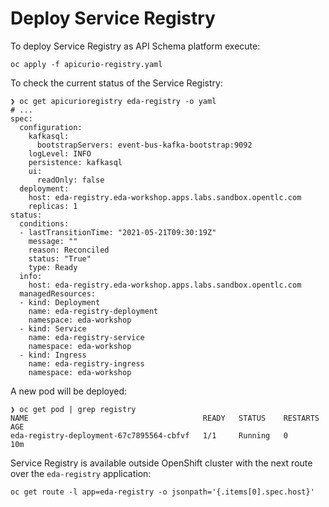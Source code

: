 # Deploy Service Registry

To deploy Service Registry as API Schema platform execute:

```shell
oc apply -f apicurio-registry.yaml
```

To check the current status of the Service Registry:

```shell
❯ oc get apicurioregistry eda-registry -o yaml
# ...
spec:
  configuration:
    kafkasql:
      bootstrapServers: event-bus-kafka-bootstrap:9092
    logLevel: INFO
    persistence: kafkasql
    ui:
      readOnly: false
  deployment:
    host: eda-registry.eda-workshop.apps.labs.sandbox.opentlc.com
    replicas: 1
status:
  conditions:
  - lastTransitionTime: "2021-05-21T09:30:19Z"
    message: ""
    reason: Reconciled
    status: "True"
    type: Ready
  info:
    host: eda-registry.eda-workshop.apps.labs.sandbox.opentlc.com
  managedResources:
  - kind: Deployment
    name: eda-registry-deployment
    namespace: eda-workshop
  - kind: Service
    name: eda-registry-service
    namespace: eda-workshop
  - kind: Ingress
    name: eda-registry-ingress
    namespace: eda-workshop
```

A new pod will be deployed:

```shell
❯ oc get pod | grep registry
NAME                                       READY   STATUS    RESTARTS   AGE
eda-registry-deployment-67c7895564-cbfvf   1/1     Running   0          10m
```

Service Registry is available outside OpenShift cluster with the next route over
the `eda-registry` application:

```shell
oc get route -l app=eda-registry -o jsonpath='{.items[0].spec.host}'
```
